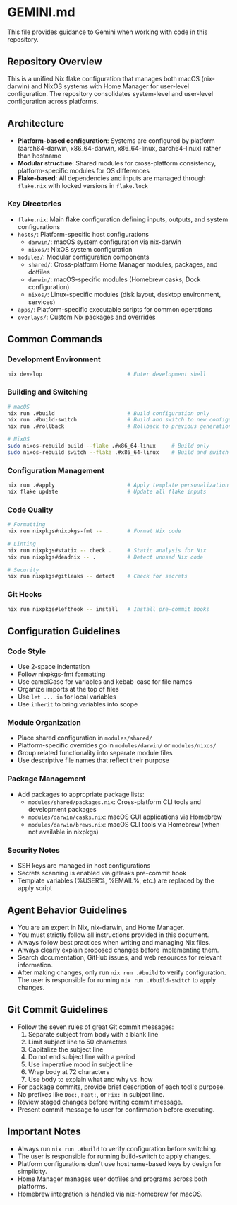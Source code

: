 # GEMINI.md

This file provides guidance to Gemini when working with code in this repository.

## Repository Overview

This is a unified Nix flake configuration that manages both macOS (nix-darwin) and NixOS systems with Home Manager for
user-level configuration. The repository consolidates system-level and user-level configuration across platforms.

## Architecture

- **Platform-based configuration**: Systems are configured by platform (aarch64-darwin, x86_64-darwin, x86_64-linux,
  aarch64-linux) rather than hostname
- **Modular structure**: Shared modules for cross-platform consistency, platform-specific modules for OS differences
- **Flake-based**: All dependencies and inputs are managed through `flake.nix` with locked versions in `flake.lock`

### Key Directories

- `flake.nix`: Main flake configuration defining inputs, outputs, and system configurations
- `hosts/`: Platform-specific host configurations
  - `darwin/`: macOS system configuration via nix-darwin
  - `nixos/`: NixOS system configuration
- `modules/`: Modular configuration components
  - `shared/`: Cross-platform Home Manager modules, packages, and dotfiles
  - `darwin/`: macOS-specific modules (Homebrew casks, Dock configuration)
  - `nixos/`: Linux-specific modules (disk layout, desktop environment, services)
- `apps/`: Platform-specific executable scripts for common operations
- `overlays/`: Custom Nix packages and overrides

## Common Commands

### Development Environment

```bash
nix develop                           # Enter development shell
```

### Building and Switching

```bash
# macOS
nix run .#build                       # Build configuration only
nix run .#build-switch                # Build and switch to new configuration
nix run .#rollback                    # Rollback to previous generation

# NixOS
sudo nixos-rebuild build --flake .#x86_64-linux     # Build only
sudo nixos-rebuild switch --flake .#x86_64-linux    # Build and switch
```

### Configuration Management

```bash
nix run .#apply                       # Apply template personalization (replace %USER%, %EMAIL%, etc.)
nix flake update                      # Update all flake inputs
```

### Code Quality

```bash
# Formatting
nix run nixpkgs#nixpkgs-fmt -- .      # Format Nix code

# Linting
nix run nixpkgs#statix -- check .     # Static analysis for Nix
nix run nixpkgs#deadnix -- .          # Detect unused Nix code

# Security
nix run nixpkgs#gitleaks -- detect    # Check for secrets
```

### Git Hooks

```bash
nix run nixpkgs#lefthook -- install   # Install pre-commit hooks
```

## Configuration Guidelines

### Code Style

- Use 2-space indentation
- Follow nixpkgs-fmt formatting
- Use camelCase for variables and kebab-case for file names
- Organize imports at the top of files
- Use `let ... in` for local variables
- Use `inherit` to bring variables into scope

### Module Organization

- Place shared configuration in `modules/shared/`
- Platform-specific overrides go in `modules/darwin/` or `modules/nixos/`
- Group related functionality into separate module files
- Use descriptive file names that reflect their purpose

### Package Management

- Add packages to appropriate package lists:
  - `modules/shared/packages.nix`: Cross-platform CLI tools and development packages
  - `modules/darwin/casks.nix`: macOS GUI applications via Homebrew
  - `modules/darwin/brews.nix`: macOS CLI tools via Homebrew (when not available in nixpkgs)

### Security Notes

- SSH keys are managed in host configurations
- Secrets scanning is enabled via gitleaks pre-commit hook
- Template variables (%USER%, %EMAIL%, etc.) are replaced by the apply script

## Agent Behavior Guidelines

- You are an expert in Nix, nix-darwin, and Home Manager.
- You must strictly follow all instructions provided in this document.
- Always follow best practices when writing and managing Nix files.
- Always clearly explain proposed changes before implementing them.
- Search documentation, GitHub issues, and web resources for relevant information.
- After making changes, only run `nix run .#build` to verify configuration. The user is responsible for running
  `nix run .#build-switch` to apply changes.

## Git Commit Guidelines

- Follow the seven rules of great Git commit messages:
  1. Separate subject from body with a blank line
  2. Limit subject line to 50 characters
  3. Capitalize the subject line
  4. Do not end subject line with a period
  5. Use imperative mood in subject line
  6. Wrap body at 72 characters
  7. Use body to explain what and why vs. how
- For package commits, provide brief description of each tool's purpose.
- No prefixes like `Doc:`, `Feat:`, or `Fix:` in subject line.
- Review staged changes before writing commit message.
- Present commit message to user for confirmation before executing.

## Important Notes

- Always run `nix run .#build` to verify configuration before switching.
- The user is responsible for running build-switch to apply changes.
- Platform configurations don't use hostname-based keys by design for simplicity.
- Home Manager manages user dotfiles and programs across both platforms.
- Homebrew integration is handled via nix-homebrew for macOS.
